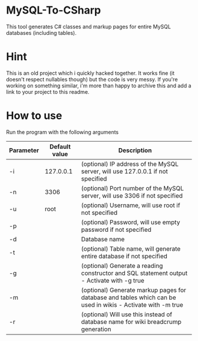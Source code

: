 # MySQL-To-CSharp
This tool generates C# classes and markup pages for entire MySQL databases (including tables).

# Hint
This is an old project which i quickly hacked together. It works fine (it doesn't respect nullables though) but the code is very messy.
If you're working on something similar, i'm more than happy to archive this and add a link to your project to this readme.

# How to use
Run the program with the following arguments

Parameter | Default value | Description
--- | --- | ---
-i | 127.0.0.1 | (optional) IP address of the MySQL server, will use 127.0.0.1 if not specified
-n | 3306 | (optional) Port number of the MySQL server, will use 3306 if not specified
-u | root | (optional) Username, will use root if not specified
-p | | (optional) Password, will use empty password if not specified
-d | | Database name
-t | | (optional) Table name, will generate entire database if not specified
-g | | (optional) Generate a reading constructor and SQL statement output - Activate with -g true
-m | | (optional) Generate markup pages for database and tables which can be used in wikis - Activate with -m true
-r | | (optional) Will use this instead of database name for wiki breadcrump generation
